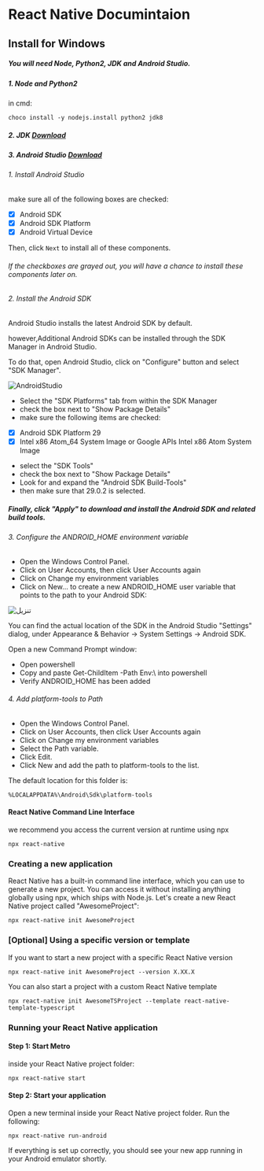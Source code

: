 # React Native Documintaion

## Install for Windows
##### You will need Node, Python2, JDK and Android Studio.

##### 1. Node and Python2
in cmd:

```
choco install -y nodejs.install python2 jdk8
```


##### 2. JDK [Download](https://download.oracle.com/java/17/latest/jdk-17_windows-x64_bin.exe)
##### 3. Android Studio [Download](https://redirector.gvt1.com/edgedl/android/studio/install/2020.3.1.25/android-studio-2020.3.1.25-windows.exe)

###### 1. Install Android Studio

make sure all of the following boxes are checked:
- [x] Android SDK
- [x] Android SDK Platform
- [x] Android Virtual Device

Then, click `Next` to install all of these components.

###### If the checkboxes are grayed out, you will have a chance to install these components later on.

###### 2. Install the Android SDK
 Android Studio installs the latest Android SDK by default.

 however,Additional Android SDKs can be installed through the SDK Manager in Android Studio.

To do that, open Android Studio, click on "Configure" button and select "SDK Manager".


![AndroidStudio](https://user-images.githubusercontent.com/92295682/143215962-a2a44407-603d-47a7-be57-61f3713e8c5b.png)

- Select the "SDK Platforms" tab from within the SDK Manager
- check the box next to "Show Package Details"
- make sure the following items are checked:
 - [x] Android SDK Platform 29
 - [x] Intel x86 Atom_64 System Image or Google APIs Intel x86 Atom System Image
- select the "SDK Tools"
- check the box next to "Show Package Details"
- Look for and expand the "Android SDK Build-Tools"
- then make sure that 29.0.2 is selected.

##### Finally, click "Apply" to download and install the Android SDK and related build tools.

###### 3. Configure the ANDROID_HOME environment variable
- Open the Windows Control Panel.
- Click on User Accounts, then click User Accounts again
- Click on Change my environment variables
- Click on New... to create a new ANDROID_HOME user variable that points to the path to your Android SDK:

![تنزيل](https://user-images.githubusercontent.com/92295682/143204267-d9285f79-0861-4060-a985-b6a6832bd88e.png)

You can find the actual location of the SDK in the Android Studio "Settings" dialog, under Appearance & Behavior → System Settings → Android SDK.

Open a new Command Prompt window:
- Open powershell
- Copy and paste Get-ChildItem -Path Env:\ into powershell
- Verify ANDROID_HOME has been added

###### 4. Add platform-tools to Path
- Open the Windows Control Panel.
- Click on User Accounts, then click User Accounts again
- Click on Change my environment variables
- Select the Path variable.
- Click Edit.
- Click New and add the path to platform-tools to the list.

The default location for this folder is:

`%LOCALAPPDATA%\Android\Sdk\platform-tools`

#### React Native Command Line Interface
we recommend you access the current version at runtime using npx

`npx react-native`

### Creating a new application
React Native has a built-in command line interface, which you can use to generate a new project. You can access it without installing anything globally using npx, which ships with Node.js. Let's create a new React Native project called "AwesomeProject":

```
npx react-native init AwesomeProject
```
### [Optional] Using a specific version or template
If you want to start a new project with a specific React Native version
```
npx react-native init AwesomeProject --version X.XX.X
```

You can also start a project with a custom React Native template
```
npx react-native init AwesomeTSProject --template react-native-template-typescript
```

### Running your React Native application
#### Step 1: Start Metro
inside your React Native project folder:
```
npx react-native start
```
#### Step 2: Start your application
Open a new terminal inside your React Native project folder. Run the following:
```
npx react-native run-android
```
If everything is set up correctly, you should see your new app running in your Android emulator shortly.
